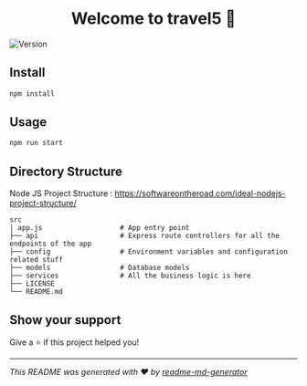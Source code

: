 <h1 align="center">Welcome to travel5 👋</h1>
<p>
  <img alt="Version" src="https://img.shields.io/badge/version-0.0.0-blue.svg?cacheSeconds=2592000" />
</p>

## Install

```sh
npm install
```

## Usage

```sh
npm run start
```

## Directory Structure
Node JS Project Structure : https://softwareontheroad.com/ideal-nodejs-project-structure/

    src
    | app.js                   # App entry point
    ├── api                    # Express route controllers for all the endpoints of the app
    ├── config                 # Environment variables and configuration related stuff
    ├── models                 # Database models
    ├── services               # All the business logic is here
    ├── LICENSE
    └── README.md

## Show your support

Give a ⭐️ if this project helped you!

***
_This README was generated with ❤️ by [readme-md-generator](https://github.com/kefranabg/readme-md-generator)_